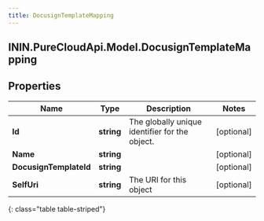 ```yaml
---
title: DocusignTemplateMapping
---
```

## ININ.PureCloudApi.Model.DocusignTemplateMapping

## Properties

|Name | Type | Description | Notes|
|------------ | ------------- | ------------- | -------------|
| **Id** | **string** | The globally unique identifier for the object. | [optional] |
| **Name** | **string** |  | [optional] |
| **DocusignTemplateId** | **string** |  | [optional] |
| **SelfUri** | **string** | The URI for this object | [optional] |
{: class="table table-striped"}


